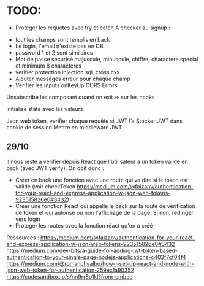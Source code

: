 # TODO:

* Proteger les requetes avec try et catch
A checker au signup :
- tout les champs sont remplis en back
- Le login, l'email n'existe pas en DB
- password 1 et 2 sont similaires
- Mot de passe securisé majuscule, minuscule, chiffre, charactere special et minimum 8 characteres
- verifier protection injection sql, cross cxx
- Ajouter messages erreur pour chaque champ
- Verifier les inputs onKeyUp
CORS Errors

Unsubscribe les composant quand on exit 
=> sur les hooks

initialise state avec les valeurs

Json web token, verifier chaque requête si JWT l’a
Stocker JWT dans cookie de session
Mettre en middleware JWT

## 29/10
Il nous reste a verifier depuis React que l'utilisateur a un token valide en back (avec JWT.verify).
On doit donc :
- Créer en back une fonction avec une route qui va dire si le token est valide (voir checkToken https://medium.com/@faizanv/authentication-for-your-react-and-express-application-w-json-web-tokens-923515826e0#3432)
- Créer une fonction React qui appelle le back sur la route de verification de token et qui autorise ou non l'affichage de la page. Si non, rediriger vers login
- Proteger les routes avec la fonction réact qu'on a créé

Ressources : 
https://medium.com/@faizanv/authentication-for-your-react-and-express-application-w-json-web-tokens-923515826e0#3432
https://medium.com/dev-bits/a-guide-for-adding-jwt-token-based-authentication-to-your-single-page-nodejs-applications-c403f7cf04f4
https://medium.com/@romanchvalbo/how-i-set-up-react-and-node-with-json-web-token-for-authentication-259ec1a90352
https://codesandbox.io/s/nn9rr8o1kl?from-embed